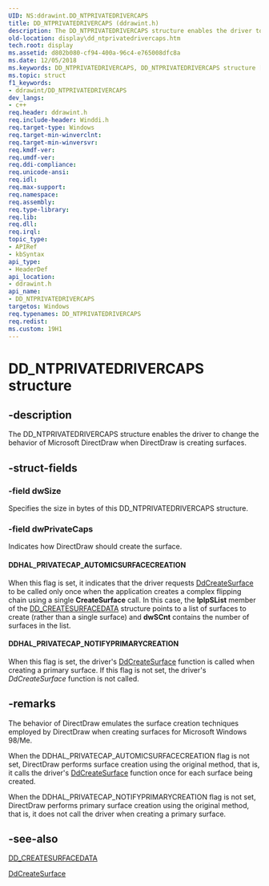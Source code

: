 ```yaml
---
UID: NS:ddrawint.DD_NTPRIVATEDRIVERCAPS
title: DD_NTPRIVATEDRIVERCAPS (ddrawint.h)
description: The DD_NTPRIVATEDRIVERCAPS structure enables the driver to change the behavior of Microsoft DirectDraw when DirectDraw is creating surfaces.
old-location: display\dd_ntprivatedrivercaps.htm
tech.root: display
ms.assetid: d802b080-cf94-400a-96c4-e765008dfc8a
ms.date: 12/05/2018
ms.keywords: DD_NTPRIVATEDRIVERCAPS, DD_NTPRIVATEDRIVERCAPS structure [Display Devices], ddrawint/DD_NTPRIVATEDRIVERCAPS, ddstrcts_37e03d8c-1dc6-44d4-afe7-1f92acb58898.xml, display.dd_ntprivatedrivercaps
ms.topic: struct
f1_keywords:
- ddrawint/DD_NTPRIVATEDRIVERCAPS
dev_langs:
- c++
req.header: ddrawint.h
req.include-header: Winddi.h
req.target-type: Windows
req.target-min-winverclnt: 
req.target-min-winversvr: 
req.kmdf-ver: 
req.umdf-ver: 
req.ddi-compliance: 
req.unicode-ansi: 
req.idl: 
req.max-support: 
req.namespace: 
req.assembly: 
req.type-library: 
req.lib: 
req.dll: 
req.irql: 
topic_type:
- APIRef
- kbSyntax
api_type:
- HeaderDef
api_location:
- ddrawint.h
api_name:
- DD_NTPRIVATEDRIVERCAPS
targetos: Windows
req.typenames: DD_NTPRIVATEDRIVERCAPS
req.redist: 
ms.custom: 19H1
---
```


# DD_NTPRIVATEDRIVERCAPS structure


## -description


The DD_NTPRIVATEDRIVERCAPS structure enables the driver to change the behavior of Microsoft DirectDraw when DirectDraw is creating surfaces.


## -struct-fields




### -field dwSize

Specifies the size in bytes of this DD_NTPRIVATEDRIVERCAPS structure.


### -field dwPrivateCaps

Indicates how DirectDraw should create the surface.





#### DDHAL_PRIVATECAP_AUTOMICSURFACECREATION

When this flag is set, it indicates that the driver requests <a href="https://docs.microsoft.com/previous-versions/windows/hardware/drivers/ff549263(v=vs.85)">DdCreateSurface</a> to be called only once when the application creates a complex flipping chain using a single <b>CreateSurface</b> call. In this case, the <b>lplpSList</b> member of the <a href="https://docs.microsoft.com/windows/desktop/api/ddrawint/ns-ddrawint-dd_createsurfacedata">DD_CREATESURFACEDATA</a> structure points to a list of surfaces to create (rather than a single surface) and <b>dwSCnt</b> contains the number of surfaces in the list. 



#### DDHAL_PRIVATECAP_NOTIFYPRIMARYCREATION

When this flag is set, the driver's <a href="https://docs.microsoft.com/previous-versions/windows/hardware/drivers/ff549263(v=vs.85)">DdCreateSurface</a> function is called when creating a primary surface. If this flag is not set, the driver's <i>DdCreateSurface</i> function is not called.


## -remarks



The behavior of DirectDraw emulates the surface creation techniques employed by DirectDraw when creating surfaces for Microsoft Windows 98/Me.

When the DDHAL_PRIVATECAP_AUTOMICSURFACECREATION flag is not set, DirectDraw performs surface creation using the original method, that is, it calls the driver's <a href="https://docs.microsoft.com/previous-versions/windows/hardware/drivers/ff549263(v=vs.85)">DdCreateSurface</a> function once for each surface being created.

When the DDHAL_PRIVATECAP_NOTIFYPRIMARYCREATION flag is not set, DirectDraw performs primary surface creation using the original method, that is, it does not call the driver when creating a primary surface.




## -see-also




<a href="https://docs.microsoft.com/windows/desktop/api/ddrawint/ns-ddrawint-dd_createsurfacedata">DD_CREATESURFACEDATA</a>



<a href="https://docs.microsoft.com/previous-versions/windows/hardware/drivers/ff549263(v=vs.85)">DdCreateSurface</a>
 

 

